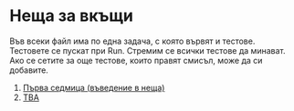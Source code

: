 # Неща за вкъщи

Във всеки файл има по една задача, с която вървят и тестове.  
Тестовете се пускат при Run. Стремим се всички тестове да минават.
Ако се сетите за още тестове, които правят смисъл, може да си добавите.

1. [Първа седмица (въведение в неща)](01.introduction.rkt)
2. [TBA](http://acronyms.thefreedictionary.com/TBA)

